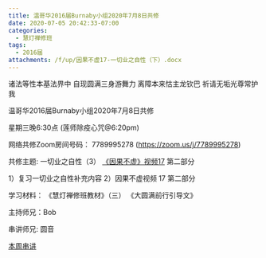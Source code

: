 ```yaml
---
title: 温哥华2016届Burnaby小组2020年7月8日共修
date: 2020-07-05 20:42:33-07:00
categories:
  - 慧灯禅修班
tags:
  - 2016届
attachments: /f/up/因果不虚17-一切业之自性（下）.docx
---
```

诸法等性本基法界中 自现圆满三身游舞力 离障本来怙主龙钦巴 祈请无垢光尊常护我

温哥华2016届Burnaby小组2020年7月8日共修 

星期三晚6:30点 (莲师除疫心咒@6:20pm)

网络共修Zoom房间号码： 7789995278 (<https://zoom.us/j/7789995278>)

共修主题: 一切业之自性（3）
[《因果不虚》视频17](https://www.youtube.com/watch?v=_th35i6Z2e4) 第二部分

1）复习一切业之自性补充内容
2）因果不虚视频 17 第二部分


学习材料：
《慧灯禅修班教材》（三）
《大圆满前行引导文》

主持师兄：Bob

串讲师兄: 圆音

[本周串讲](/f/up/因果不虚17-一切业之自性（下）.docx)